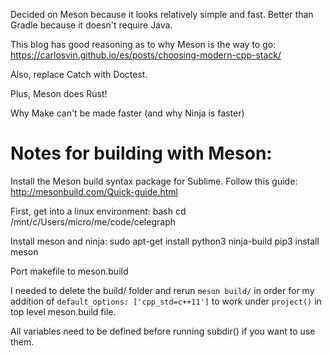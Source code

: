 Decided on Meson because it looks relatively simple and fast.
Better than Gradle because it doesn't require Java.

This blog has good reasoning as to why Meson is the way to go:
https://carlosvin.github.io/es/posts/choosing-modern-cpp-stack/

Also, replace Catch with Doctest.

Plus, Meson does Rust!

Why Make can't be made faster (and why Ninja is faster)

Notes for building with Meson:
===================================
Install the Meson build syntax package for Sublime.
Follow this guide: http://mesonbuild.com/Quick-guide.html

First, get into a linux environment:
    bash
    cd /mnt/c/Users/micro/me/code/celegraph

Install meson and ninja:
    sudo apt-get install python3 ninja-build
    pip3 install meson

Port makefile to meson.build

I needed to delete the build/ folder and rerun `meson build/` in order for my addition of `default_options: ['cpp_std=c++11']` to work under `project()` in top level meson.build file.

All variables need to be defined before running subdir() if you want to use them.


